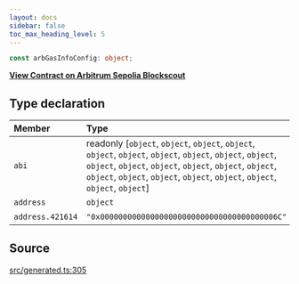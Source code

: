 ```yaml
---
layout: docs
sidebar: false
toc_max_heading_level: 5
---
```


```ts
const arbGasInfoConfig: object;
```

[**View Contract on Arbitrum Sepolia Blockscout**](https://sepolia-explorer.arbitrum.io/address/0x000000000000000000000000000000000000006c)

## Type declaration

| Member           | Type                                                                                                                                                                                                                                                      | Value                                        |
| :--------------- | :-------------------------------------------------------------------------------------------------------------------------------------------------------------------------------------------------------------------------------------------------------- | :------------------------------------------- |
| `abi`            | readonly [`object`, `object`, `object`, `object`, `object`, `object`, `object`, `object`, `object`, `object`, `object`, `object`, `object`, `object`, `object`, `object`, `object`, `object`, `object`, `object`, `object`, `object`, `object`, `object`] | arbGasInfoABI                                |
| `address`        | `object`                                                                                                                                                                                                                                                  | arbGasInfoAddress                            |
| `address.421614` | `"0x000000000000000000000000000000000000006C"`                                                                                                                                                                                                            | '0x000000000000000000000000000000000000006C' |

## Source

[src/generated.ts:305](https://github.com/OffchainLabs/arbitrum-orbit-sdk/blob/9d5595a042e42f7d6b9af10a84816c98ea30f330/src/generated.ts#L305)
